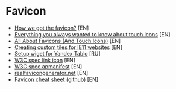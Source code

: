 # Favicon

 - [How we got the favicon?](http://thehistoryoftheweb.com/how-we-got-the-favicon/) [EN]
 - [Everything you always wanted to know about touch icons](https://mathiasbynens.be/notes/touch-icons) [EN]
 - [All About Favicons (And Touch Icons)](https://bitsofco.de/all-about-favicons-and-touch-icons/) [EN]
 - [Creating custom tiles for IE11 websites](https://msdn.microsoft.com/en-us/library/dn455106.aspx) [EN]
 - [Setup wiget for Yandex Tablo](https://tech.yandex.ru/browser/tableau/doc/dg/concepts/create-widget-docpage/) [RU]
 - [W3C spec link icon](https://w3c.github.io/html/links.html#element-statedef-link-icon) [EN]
 - [W3C spec apmanifest](https://www.w3.org/TR/appmanifest/) [EN]
 - [realfavicongenerator.net](https://realfavicongenerator.net/) [EN]
 - [Favicon cheat sheet (github)](https://github.com/audreyr/favicon-cheat-sheet) [EN]